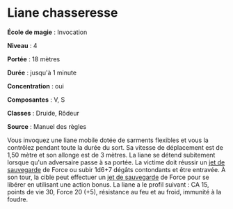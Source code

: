 # Liane chasseresse

**École de magie** : Invocation

**Niveau** : 4

**Portée** : 18 mètres

**Durée** : jusqu'à 1 minute

**Concentration** : oui

**Composantes** : V, S

**Classes** : Druide, Rôdeur

**Source** : Manuel des règles

Vous invoquez une liane mobile dotée de sarments flexibles et vous la contrôlez pendant toute la durée du sort. Sa vitesse de déplacement est de 1,50 mètre et son allonge est de 3 mètres. La liane se détend subitement lorsque qu'un adversaire passe à sa portée. La victime doit réussir un [jet de sauvegarde](/utiliser-les-caracteristiques/#jets-de-sauvegarde) de Force ou subir 1d6+7 dégâts contondants et être entravée. À son tour, la cible peut effectuer un [jet de sauvegarde](/utiliser-les-caracteristiques/#jets-de-sauvegarde) de Force pour se libérer en utilisant une action bonus. La liane a le profil suivant : CA 15, points de vie 30, Force 20 (+5), résistance au feu et au froid, immunité à la foudre.
